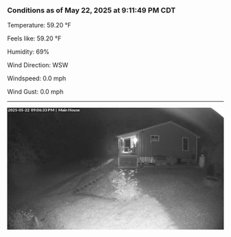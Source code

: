 ### Conditions as of May 22, 2025 at 9:11:49 PM CDT 

Temperature: 59.20 &deg;F

Feels like: 59.20 &deg;F

Humidity: 69%

Wind Direction: WSW

Windspeed: 0.0 mph

Wind Gust: 0.0 mph

---

<img src="./images/latest.jpeg"/>

